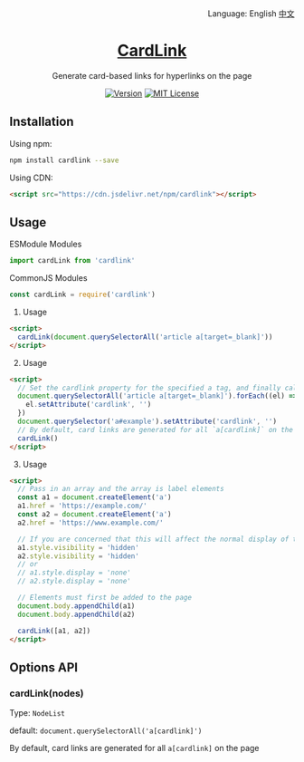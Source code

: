 <div align="right">
  Language:
  English
  <a title="中文" href="/README.md">中文</a>
</div>

<h1 align="center"><a href="https://github.com/Lete114/CardLink" target="_blank">CardLink</a></h1>
<p align="center">Generate card-based links for hyperlinks on the page</p>

<p align="center">
    <a href="https://github.com/Lete114/CardLink/releases/"><img src="https://img.shields.io/npm/v/cardlink?logo=npm" alt="Version"></a>
    <a href="https://github.com/Lete114/CardLink/blob/master/LICENSE"><img src="https://img.shields.io/npm/l/cardlink?color=FF5531" alt="MIT License"></a>
</p>

## Installation

Using npm:

```bash
npm install cardlink --save
```

Using CDN:

```html
<script src="https://cdn.jsdelivr.net/npm/cardlink"></script>
```

## Usage

ESModule Modules

```js
import cardLink from 'cardlink'
```

CommonJS Modules

```js
const cardLink = require('cardlink')
```

1. Usage

```html
<script>
  cardLink(document.querySelectorAll('article a[target=_blank]'))
</script>
```

2. Usage

```html
<script>
  // Set the cardlink property for the specified a tag, and finally call cardLink()
  document.querySelectorAll('article a[target=_blank]').forEach((el) => {
    el.setAttribute('cardlink', '')
  })
  document.querySelector('a#example').setAttribute('cardlink', '')
  // By default, card links are generated for all `a[cardlink]` on the page
  cardLink()
</script>
```

3. Usage

```html
<script>
  // Pass in an array and the array is label elements
  const a1 = document.createElement('a')
  a1.href = 'https://example.com/'
  const a2 = document.createElement('a')
  a2.href = 'https://www.example.com/'

  // If you are concerned that this will affect the normal display of the page, you can hide it
  a1.style.visibility = 'hidden'
  a2.style.visibility = 'hidden'
  // or
  // a1.style.display = 'none'
  // a2.style.display = 'none'

  // Elements must first be added to the page
  document.body.appendChild(a1)
  document.body.appendChild(a2)

  cardLink([a1, a2])
</script>
```

## Options API

### cardLink(nodes)

Type: `NodeList`

default: `document.querySelectorAll('a[cardlink]')`

By default, card links are generated for all `a[cardlink]` on the page
